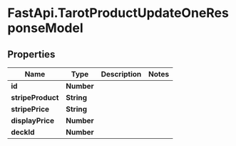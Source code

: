 # FastApi.TarotProductUpdateOneResponseModel

## Properties
Name | Type | Description | Notes
------------ | ------------- | ------------- | -------------
**id** | **Number** |  | 
**stripeProduct** | **String** |  | 
**stripePrice** | **String** |  | 
**displayPrice** | **Number** |  | 
**deckId** | **Number** |  | 
